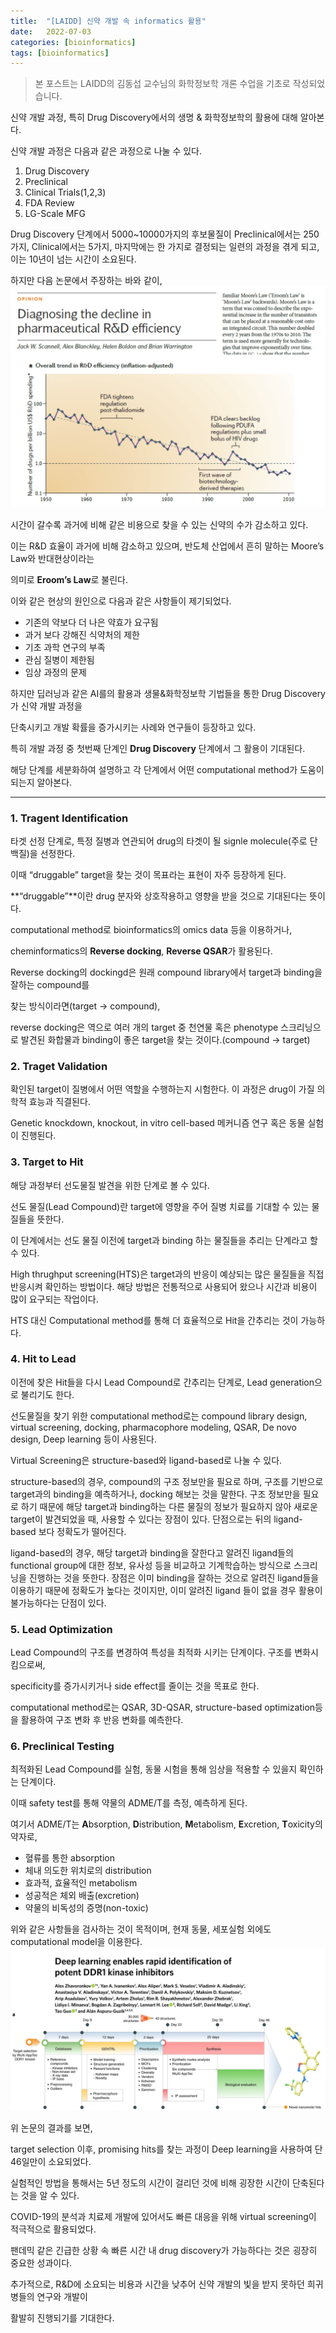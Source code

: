 ```yaml
---
title:  "[LAIDD] 신약 개발 속 informatics 활용"
date:   2022-07-03
categories: [bioinformatics]
tags: [bioinformatics]
---
```


> 본 포스트는 LAIDD의 김동섭 교수님의 화학정보학 개론 수업을 기초로 작성되었습니다. 

신약 개발 과정, 특히 Drug Discovery에서의 생명 & 화학정보학의 활용에 대해 알아본다.

신약 개발 과정은 다음과 같은 과정으로 나눌 수 있다.

1. Drug Discovery
2. Preclinical
3. Clinical Trials(1,2,3)
4. FDA Review
5. LG-Scale MFG

Drug Discovery 단계에서 5000~10000가지의 후보물질이 Preclinical에서는 250가지, Clinical에서는 5가지, 마지막에는 한 가지로 결정되는 일련의 과정을 겪게 되고, 이는 10년이 넘는 시간이 소요된다.

하지만 다음 논문에서 주장하는 바와 같이,
![20220703-1.png](/images/post-images/20220703-1.png)

시간이 갈수록 과거에 비해 같은 비용으로 찾을 수 있는 신약의 수가 감소하고 있다.

이는 R&D 효율이 과거에 비해 감소하고 있으며, 반도체 산업에서 흔히 말하는 Moore’s Law와 반대현상이라는 

의미로 **Eroom’s Law**로 불린다. 

이와 같은 현상의 원인으로 다음과 같은 사항들이 제기되었다.

- 기존의 약보다 더 나은 약효가 요구됨
- 과거 보다 강해진 식약처의 제한
- 기초 과학 연구의 부족
- 관심 질병이 제한됨
- 임상 과정의 문제

하지만 딥러닝과 같은 AI를의 활용과 생물&화학정보학 기법들을 통한 Drug Discovery가 신약 개발 과정을 

단축시키고 개발 확률을 증가시키는 사례와 연구들이 등장하고 있다. 

특히 개발 과정 중 첫번째 단계인 **Drug Discovery** 단계에서 그 활용이 기대된다.

해당 단계를 세분화하여 설명하고 각 단계에서 어떤 computational method가 도움이 되는지 알아본다. 

 

---

### 1. Tragent Identification

타겟 선정 단계로, 특정 질병과 연관되어 drug의 타겟이 될 signle molecule(주로 단백질)을 선정한다. 

이때 “druggable” target을 찾는 것이 목표라는 표현이 자주 등장하게 된다. 

**“druggable”**이란 drug 분자와 상호작용하고 영향을 받을 것으로 기대된다는 뜻이다.  

computational method로 bioinformatics의 omics data 등을 이용하거나,

cheminformatics의 **Reverse docking**, **Reverse QSAR**가 활용된다.

Reverse docking의 dockingd은 원래 compound library에서 target과 binding을 잘하는 compound를 

찾는 방식이라면(target → compound), 

reverse docking은 역으로 여러 개의 target 중 천연물 혹은 phenotype 스크리닝으로 발견된 화합물과 binding이 좋은 target을 찾는 것이다.(compound → target)

### 2. Traget Validation

확인된 target이 질병에서 어떤 역할을 수행하는지 시험한다. 이 과정은 drug이 가질 의학적 효능과 직결된다.

Genetic knockdown, knockout, in vitro cell-based 메커니즘 연구 혹은 동물 실험이 진행된다. 

 

### 3. Target to Hit

해당 과정부터 선도물질 발견을 위한 단계로 볼 수 있다. 

선도 물질(Lead Compound)란 target에 영향을 주어 질병 치료를 기대할 수 있는 물질들을 뜻한다. 

이 단계에서는 선도 물질 이전에 target과 binding 하는 물질들을 추리는 단계라고 할 수 있다.

High thrughput screening(HTS)은 target과의 반응이 예상되는 많은 물질들을 직접 반응시켜 확인하는 방법이다. 해당 방법은 전통적으로 사용되어 왔으나 시간과 비용이 많이 요구되는 작업이다. 

HTS 대신 Computational method를 통해 더 효율적으로 Hit을 간추리는 것이 가능하다. 

### 4. Hit to Lead

이전에 찾은 Hit들을 다시 Lead Compound로 간추리는 단계로, Lead generation으로 불리기도 한다. 

선도물질을 찾기 위한 computational method로는 compound library design, virtual screening, docking, pharmacophore modeling, QSAR, De novo design, Deep learning 등이 사용된다.

 

Virtual Screening은 structure-based와 ligand-based로 나눌 수 있다. 

structure-based의 경우, compound의 구조 정보만을 필요로 하며, 구조를 기반으로 target과의 binding을 예측하거나, docking 해보는 것을 말한다. 구조 정보만을 필요로 하기 때문에 해당 target과 binding하는 다른 물질의 정보가 필요하지 않아 새로운 target이 발견되었을 때, 사용할 수 있다는 장점이 있다. 단점으로는 뒤의 ligand-based 보다 정확도가 떨어진다.  

ligand-based의 경우, 해당 target과 binding을 잘한다고 알려진 ligand들의 functional group에 대한 정보, 유사성 등을 비교하고 기계학습하는 방식으로 스크리닝을 진행하는 것을 뜻한다. 장점은 이미 binding을 잘하는 것으로 알려진 ligand들을 이용하기 때문에 정확도가 높다는 것이지만, 이미 알려진 ligand 들이 없을 경우 활용이 불가능하다는 단점이 있다.

### 5. Lead Optimization

Lead Compound의 구조를 변경하여 특성을 최적화 시키는 단계이다. 구조를 변화시킴으로써,

specificity를 증가시키거나 side effect를 줄이는 것을 목표로 한다. 

computational method로는 QSAR, 3D-QSAR, structure-based optimization등을 활용하여 구조 변화 후 반응 변화를 예측한다. 

### 6. Preclinical Testing

최적화된 Lead Compound를 실험, 동물 시험을 통해 임상을 적용할 수 있을지 확인하는 단계이다.

이때 safety test를 통해 약물의 ADME/T를 측정, 예측하게 된다. 

여기서 ADME/T는 **A**bsorption, **D**istribution, **M**etabolism, **E**xcretion, **T**oxicity의 약자로,

- 혈류를 통한 absorption
- 체내 의도한 위치로의 distribution
- 효과적, 효율적인 metabolism
- 성공적은 체외 배출(excretion)
- 약물의 비독성의 증명(non-toxic)

위와 같은 사항들을 검사하는 것이 목적이며, 현재 동물, 세포실험 외에도 computational model을 이용한다. 
![20220703-2.png](/images/post-images/20220703-2.png)

위 논문의 결과를 보면,

target selection 이후, promising hits를 찾는 과정이 Deep learning을 사용하여 단 46일만이 소요되었다.

실험적인 방법을 통해서는 5년 정도의 시간이 걸리던 것에 비해 굉장한 시간이 단축된다는 것을 알 수 있다.

COVID-19의 분석과 치료제 개발에 있어서도 빠른 대응을 위해 virtual screening이 적극적으로 활용되었다. 

팬데믹 같은 긴급한 상황 속 빠른 시간 내 drug discovery가 가능하다는 것은 굉장히 중요한 성과이다. 

추가적으로, R&D에 소요되는 비용과 시간을 낮추어 신약 개발의 빛을 받지 못하던 희귀병들의 연구와 개발이

활발히 진행되기를 기대한다.